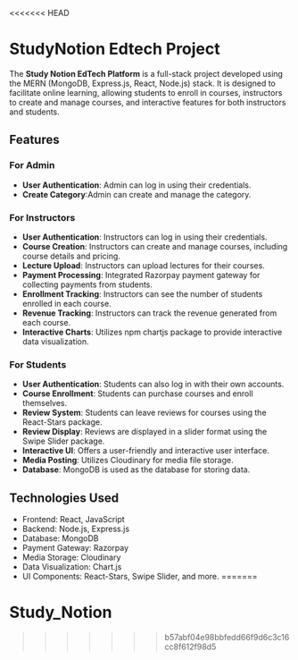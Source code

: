 <<<<<<< HEAD
# StudyNotion Edtech Project

The **Study Notion EdTech Platform** is a full-stack project developed using the MERN (MongoDB, Express.js, React, Node.js) stack. It is designed to facilitate online learning, allowing students to enroll in courses, instructors to create and manage courses, and interactive features for both instructors and students.




## Features

### For Admin
- **User Authentication**: Admin can log in using their credentials.
- **Create Category**:Admin can create and manage the category.

### For Instructors

- **User Authentication**: Instructors can log in using their credentials.
- **Course Creation**: Instructors can create and manage courses, including course details and pricing.
- **Lecture Upload**: Instructors can upload lectures for their courses.
- **Payment Processing**: Integrated Razorpay payment gateway for collecting payments from students.
- **Enrollment Tracking**: Instructors can see the number of students enrolled in each course.
- **Revenue Tracking**: Instructors can track the revenue generated from each course.
- **Interactive Charts**: Utilizes npm chartjs package to provide interactive data visualization.

### For Students

- **User Authentication**: Students can also log in with their own accounts.
- **Course Enrollment**: Students can purchase courses and enroll themselves.
- **Review System**: Students can leave reviews for courses using the React-Stars package.
- **Review Display**: Reviews are displayed in a slider format using the Swipe Slider package.
- **Interactive UI**: Offers a user-friendly and interactive user interface.
- **Media Posting**: Utilizes Cloudinary for media file storage.
- **Database**: MongoDB is used as the database for storing data.

## Technologies Used

- Frontend: React, JavaScript
- Backend: Node.js, Express.js
- Database: MongoDB
- Payment Gateway: Razorpay
- Media Storage: Cloudinary
- Data Visualization: Chart.js
- UI Components: React-Stars, Swipe Slider, and more.
=======
# Study_Notion
>>>>>>> b57abf04e98bbfedd66f9d6c3c16cc8f612f98d5
